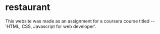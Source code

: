 # restaurant
This website was made as an assignment for a coursera course titled --'HTML, CSS, Javascript for web developer'.
